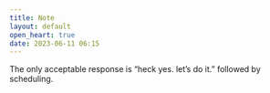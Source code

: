 ```yaml
---
title: Note
layout: default
open_heart: true
date: 2023-06-11 06:15
---
```


The only acceptable response is “heck yes. let’s do it.” followed by scheduling.
